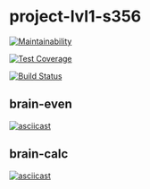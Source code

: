 # project-lvl1-s356

[![Maintainability](https://api.codeclimate.com/v1/badges/44e6070907d8f08d93ce/maintainability)](https://codeclimate.com/github/grepto/project-lvl1-s356/maintainability)

[![Test Coverage](https://api.codeclimate.com/v1/badges/44e6070907d8f08d93ce/test_coverage)](https://codeclimate.com/github/grepto/project-lvl1-s356/test_coverage)

[![Build Status](https://travis-ci.org/grepto/project-lvl1-s356.svg?branch=master)](https://travis-ci.org/grepto/project-lvl1-s356)

## brain-even
[![asciicast](https://asciinema.org/a/iZriNVdBp6zEtAjwjmZe3OE0f.png)](https://asciinema.org/a/iZriNVdBp6zEtAjwjmZe3OE0f)

## brain-calc
[![asciicast](https://asciinema.org/a/uyvOM38aZhqLN3SH8ZJUMqYct.png)](https://asciinema.org/a/uyvOM38aZhqLN3SH8ZJUMqYct)
